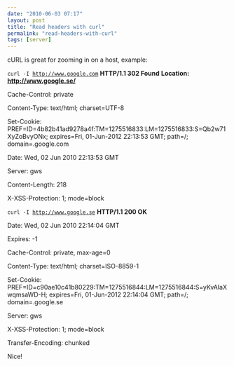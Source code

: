 ```yaml
---
date: "2010-06-03 07:17"
layout: post
title: "Read headers with curl"
permalink: "read-headers-with-curl"
tags: [server]
---
```


cURL is great for zooming in on a host, example:

<code>curl -I <a href="http://www.google.com">http://www.google.com</a></code>
<strong>HTTP/1.1 302 Found</strong>
<strong>Location: <a href="http://www.google.se/">http://www.google.se/</a></strong>

Cache-Control: private

Content-Type: text/html; charset=UTF-8

Set-Cookie: PREF=ID=4b82b41ad9278a4f:TM=1275516833:LM=1275516833:S=Qb2w71XyZoBvyONx; expires=Fri, 01-Jun-2012 22:13:53 GMT; path=/; domain=.google.com

Date: Wed, 02 Jun 2010 22:13:53 GMT

Server: gws

Content-Length: 218

X-XSS-Protection: 1; mode=block

<code>curl -I <a href="http://www.google.se">http://www.google.se</a></code>
<strong>HTTP/1.1 200 OK</strong>

Date: Wed, 02 Jun 2010 22:14:04 GMT

Expires: -1

Cache-Control: private, max-age=0

Content-Type: text/html; charset=ISO-8859-1

Set-Cookie: PREF=ID=c90ae10c41b80229:TM=1275516844:LM=1275516844:S=yKvAIaXwqmsaWD-H; expires=Fri, 01-Jun-2012 22:14:04 GMT; path=/; domain=.google.se

Server: gws

X-XSS-Protection: 1; mode=block

Transfer-Encoding: chunked

Nice!
